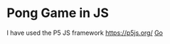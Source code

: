 # Pong Game in JS

I have used the P5 JS framework
https://p5js.org/
<a href="http://stackoverflow.com" target="_blank">Go</a>
